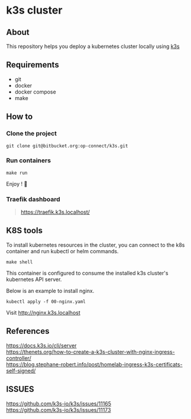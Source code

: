 # k3s cluster

## About
This repository helps you deploy a kubernetes cluster locally using [k3s](https://docs.k3s.io/)

## Requirements
* git
* docker
* docker compose
* make

## How to

### Clone the project
```shell
git clone git@bitbucket.org:op-connect/k3s.git
```

### Run containers
```shell
make run
```

Enjoy ! 🥳

### Traefik dashboard

> https://traefik.k3s.localhost/

## K8S tools
To install kubernetes resources in the cluster, you can connect to the k8s container and run kubectl or helm commands.

```shell
make shell
```
This container is configured to consume the installed k3s cluster's kubernetes API server.

Below is an example to install nginx.
```shell
kubectl apply -f 00-nginx.yaml
```
Visit http://nginx.k3s.localhost

## References
https://docs.k3s.io/cli/server<br>
https://thenets.org/how-to-create-a-k3s-cluster-with-nginx-ingress-controller/<br>
https://blog.stephane-robert.info/post/homelab-ingress-k3s-certificats-self-signed/

## ISSUES
https://github.com/k3s-io/k3s/issues/11165<br>
https://github.com/k3s-io/k3s/issues/11173
